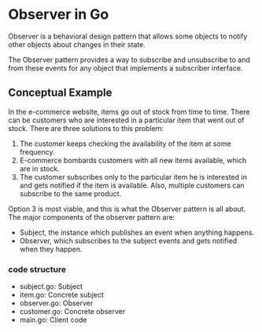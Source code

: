 # Observer in Go
Observer is a behavioral design pattern that allows some objects to notify other objects about changes in their state.

The Observer pattern provides a way to subscribe and unsubscribe to and from these events for any object that implements a subscriber interface.

## Conceptual Example
In the e-commerce website, items go out of stock from time to time. There can be customers who are interested in a particular item that went out of stock. There are three solutions to this problem:

1. The customer keeps checking the availability of the item at some frequency.
2. E-commerce bombards customers with all new items available, which are in stock.
3. The customer subscribes only to the particular item he is interested in and gets notified if the item is available. Also, multiple customers can subscribe to the same product.

Option 3 is most viable, and this is what the Observer pattern is all about. The major components of the observer pattern are:

* Subject, the instance which publishes an event when anything happens.
* Observer, which subscribes to the subject events and gets notified when they happen.

### code structure
* subject.go: Subject
* item.go: Concrete subject
* observer.go: Observer
* customer.go: Concrete observer
* main.go: Client code